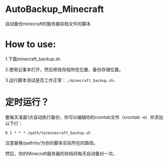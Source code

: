 # AutoBackup_Minecraft

自动备份minecraft的服务器存档文件的脚本

# How to use:

1.下载minecraft_backup.sh

2.使用记事本打开，然后修改存档所在位置、备份存储位置。

3.运行脚本测试是否工作正常：`./minecraft_backup.sh。`

# 定时运行？

要每天凌晨1点自动执行备份，你可以编辑你的crontab文件（crontab -e）并添加以下行：

`0 1 * * * /path/to/minecraft_backup.sh`

注意替换/path/to/为你的脚本实际所在的路径。

然后，你的Minecraft服务器的存档将每天自动备份一次。
